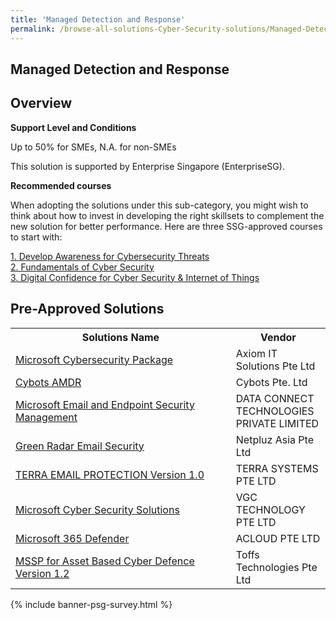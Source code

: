 ```yaml
---
title: 'Managed Detection and Response'
permalink: /browse-all-solutions-Cyber-Security-solutions/Managed-Detection-and-Response
---
```


## Managed Detection and Response
## Overview

**Support Level and Conditions**

Up to 50% for SMEs, N.A. for non-SMEs

This solution is supported by Enterprise Singapore (EnterpriseSG).

**Recommended courses**

When adopting the solutions under this sub-category, you might wish to think about how to invest in developing the right skillsets to complement the new solution for better performance. Here are three SSG-approved courses to start with:

<a href='https://sfec.enterprisejobskills.gov.sg/Course_Internet/CourseDetail.aspx?CoursesReferenceNumber=TGS-2021003155'  target='_blank' rel='noopener'>1. Develop Awareness for Cybersecurity Threats</a><br>
<a href='https://sfec.enterprisejobskills.gov.sg/Course_Internet/CourseDetail.aspx?CoursesReferenceNumber=TGS-2021002154'  target='_blank' rel='noopener'>2. Fundamentals of Cyber Security</a><br>
<a href='https://sfec.enterprisejobskills.gov.sg/Course_Internet/CourseDetail.aspx?CoursesReferenceNumber=TGS-2018501034'  target='_blank' rel='noopener'>3. Digital Confidence for Cyber Security & Internet of Things</a><br>

## Pre-Approved Solutions

<table>
<tr>
<th style='width: auto;'><b>Solutions Name</b></th>
<th style='width: 30%;'><b>Vendor</b></th>
</tr>
<tr>
<td><a href='/productivity-solutions-grant/solutionrepo/solution176' target='_blank'>Microsoft Cybersecurity Package</a><br></td>
<td>Axiom IT Solutions Pte Ltd</td>
</tr>
<tr>
<td><a href='/productivity-solutions-grant/solutionrepo/solution334' target='_blank'>Cybots AMDR</a><br></td>
<td>Cybots Pte. Ltd</td>
</tr>
<tr>
<td><a href='/productivity-solutions-grant/solutionrepo/solution351' target='_blank'>Microsoft Email and Endpoint Security Management</a><br></td>
<td>DATA CONNECT TECHNOLOGIES PRIVATE LIMITED</td>
</tr>
<tr>
<td><a href='/productivity-solutions-grant/solutionrepo/solution691' target='_blank'>Green Radar Email Security</a><br></td>
<td>Netpluz Asia Pte Ltd</td>
</tr>
<tr>
<td><a href='/productivity-solutions-grant/solutionrepo/solution973' target='_blank'>TERRA EMAIL PROTECTION Version 1.0</a><br></td>
<td>TERRA SYSTEMS PTE LTD</td>
</tr>
<tr>
<td><a href='/productivity-solutions-grant/solutionrepo/solution1062' target='_blank'>Microsoft Cyber Security Solutions</a><br></td>
<td>VGC TECHNOLOGY PTE LTD</td>
</tr>
<tr>
<td><a href='/productivity-solutions-grant/solutionrepo/solution1325' target='_blank'>Microsoft 365 Defender</a><br></td>
<td>ACLOUD PTE LTD</td>
</tr>
<tr>
<td><a href='/productivity-solutions-grant/solutionrepo/solution1331' target='_blank'>MSSP for Asset Based Cyber Defence Version 1.2</a><br></td>
<td>Toffs Technologies Pte Ltd</td>
</tr>
</table>

{% include banner-psg-survey.html %}
